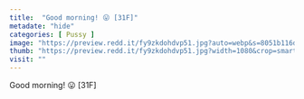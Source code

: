 ```yaml
---
title:  "Good morning! 😛 [31F]"
metadate: "hide"
categories: [ Pussy ]
image: "https://preview.redd.it/fy9zkdohdvp51.jpg?auto=webp&s=8051b116da52cf8e347ec6b01cf13ef52bafa9cd"
thumb: "https://preview.redd.it/fy9zkdohdvp51.jpg?width=1080&crop=smart&auto=webp&s=138973e119af9c02e5bedf27aaf465657754ca10"
visit: ""
---
```

Good morning! 😛 [31F]
